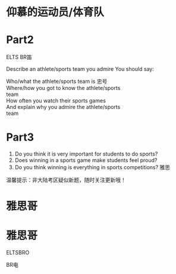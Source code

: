 # 仰慕的运动员/体育队  

# Part2  

ELTS BR笛  

Describe an athlete/sports team you admire You should say:  

Who/what the athlete/sports team is 忠号   
Where/how you got to know the athlete/sports   
team   
How often you watch their sports games   
And explain why you admire the athlete/sports   
team  

# Part3  

1. Do you think it is very important for students to do sports?   
2. Does winning in a sports game make students feel proud?   
3. Do you think winning is everything in sports competitions? 雅思  

温馨提示：非大陆考区疑似新题，随时关注更新哦！  

# 雅思哥  

# 雅思哥  

ELTSBRO  

BR电  